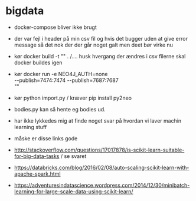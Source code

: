 # bigdata

* docker-compose bliver ikke brugt
* der var fejl i header på min csv fil og hvis det bugger uden at give error message så det nok der der går noget galt men deet bør virke nu

* kør docker build -t "<navn>" .       /.... husk hvergang der ændres i csv filerne skal docker buildes igen
* kør docker run -e NEO4J_AUTH=none \
    --publish=7474:7474 --publish=7687:7687 \
     "<navn>"
* kør python import.py   / kræver pip install py2neo
* bodies.py kan så hente eg bodies ud.

* har ikke lykkedes mig at finde noget svar på hvordan vi laver machin learning stuff
* måske er disse links gode
* http://stackoverflow.com/questions/17017878/is-scikit-learn-suitable-for-big-data-tasks / se svaret
* https://databricks.com/blog/2016/02/08/auto-scaling-scikit-learn-with-apache-spark.html
* https://adventuresindatascience.wordpress.com/2014/12/30/minibatch-learning-for-large-scale-data-using-scikit-learn/
